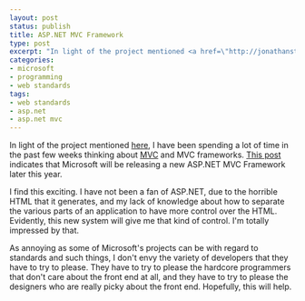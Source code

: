 ```yaml
---
layout: post
status: publish
title: ASP.NET MVC Framework
type: post
excerpt: "In light of the project mentioned <a href=\"http://jonathanstegall.com/2007/10/10/observations-from-a-rushed-ruby-on-rails-project/\">here</a>, I have been spending a lot of time in the past few weeks thinking about <a href=\"http://en.wikipedia.org/wiki/Model-view-controller\">MVC</a> and MVC frameworks. <a href=\"http://weblogs.asp.net/scottgu/archive/2007/10/14/asp-net-mvc-framework.aspx\">This post</a> indicates that Microsoft will be releasing a new ASP.NET MVC Framework later this year."
categories:
- microsoft
- programming
- web standards
tags:
- web standards
- asp.net
- asp.net mvc
---
```

In light of the project mentioned <a href="http://jonathanstegall.com/2007/10/10/observations-from-a-rushed-ruby-on-rails-project/">here</a>, I have been spending a lot of time in the past few weeks thinking about <a href="http://en.wikipedia.org/wiki/Model-view-controller">MVC</a> and MVC frameworks. <a href="http://weblogs.asp.net/scottgu/archive/2007/10/14/asp-net-mvc-framework.aspx">This post</a> indicates that Microsoft will be releasing a new ASP.NET MVC Framework later this year.

I find this exciting. I have not been a fan of ASP.NET, due to the horrible HTML that it generates, and my lack of knowledge about how to separate the various parts of an application to have more control over the HTML. Evidently, this new system will give me that kind of control. I'm totally impressed by that.

As annoying as some of Microsoft's projects can be with regard to standards and such things, I don't envy the variety of developers that they have to try to please. They have to try to please the hardcore programmers that don't care about the front end at all, and they have to try to please the designers who are really picky about the front end. Hopefully, this will help.
